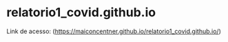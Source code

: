 # relatorio1_covid.github.io
Link de acesso: (https://maiconcentner.github.io/relatorio1_covid.github.io/)

